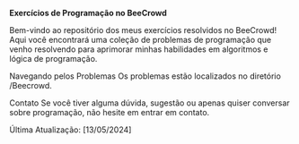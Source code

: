 
**Exercícios de Programação no BeeCrowd**

Bem-vindo ao repositório dos meus exercícios resolvidos no BeeCrowd! Aqui você encontrará uma coleção de problemas de programação que venho resolvendo para aprimorar minhas habilidades em algoritmos e lógica de programação.

Navegando pelos Problemas
Os problemas estão localizados no diretório /Beecrowd.

Contato
Se você tiver alguma dúvida, sugestão ou apenas quiser conversar sobre programação, não hesite em entrar em contato.

Última Atualização: [13/05/2024]
